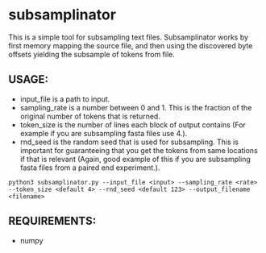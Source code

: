 # subsamplinator
This is a simple tool for subsampling text files. Subsamplinator works by first memory mapping the source file, and then using the discovered byte offsets yielding the subsample of tokens from file. 

## USAGE:
* input_file is a path to input.
* sampling_rate is a number between 0 and 1. This is the fraction of the original number of tokens that is returned.
* token_size is the number of lines each block of output contains (For example if you are subsampling fasta files use 4.).
* rnd_seed is the random seed that is used for subsampling. This is important for guaranteeing that you get the tokens from same locations if that is relevant (Again, good example of this if you are subsampling fasta files from a paired end experiment.).
```
python3 subsamplinator.py --input_file <input> --sampling_rate <rate> --token_size <default 4> --rnd_seed <default 123> --output_filename <filename>
```

## REQUIREMENTS:
* numpy
